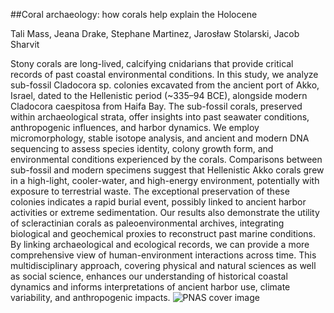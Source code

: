 ##Coral archaeology: how corals help explain the Holocene

Tali Mass, Jeana Drake, Stephane Martinez,  Jarosław Stolarski, Jacob Sharvit



Stony corals are long-lived, calcifying cnidarians that provide critical records of past coastal environmental conditions. In this study, we analyze sub-fossil Cladocora sp. colonies excavated from the ancient port of Akko, Israel, dated to the Hellenistic period (~335–94 BCE), alongside modern Cladocora caespitosa from Haifa Bay. The sub-fossil corals, preserved within archaeological strata, offer insights into past seawater conditions, anthropogenic influences, and harbor dynamics. We employ micromorphology, stable isotope analysis, and ancient and modern DNA sequencing to assess species identity, colony growth form, and environmental conditions experienced by the corals. Comparisons between sub-fossil and modern specimens suggest that Hellenistic Akko corals grew in a high-light, cooler-water, and high-energy environment, potentially with exposure to terrestrial waste. The exceptional preservation of these colonies indicates a rapid burial event, possibly linked to ancient harbor activities or extreme sedimentation. Our results also demonstrate the utility of scleractinian corals as paleoenvironmental archives, integrating biological and geochemical proxies to reconstruct past marine conditions. By linking archaeological and ecological records, we can provide a more comprehensive view of human-environment interactions across time. This multidisciplinary approach, covering physical and natural sciences as well as social science, enhances our understanding of historical coastal dynamics and informs interpretations of ancient harbor use, climate variability, and anthropogenic impacts.
![PNAS cover image](https://github.com/user-attachments/assets/30065eef-e1dc-4c9b-a703-3a5b235b75f1)
